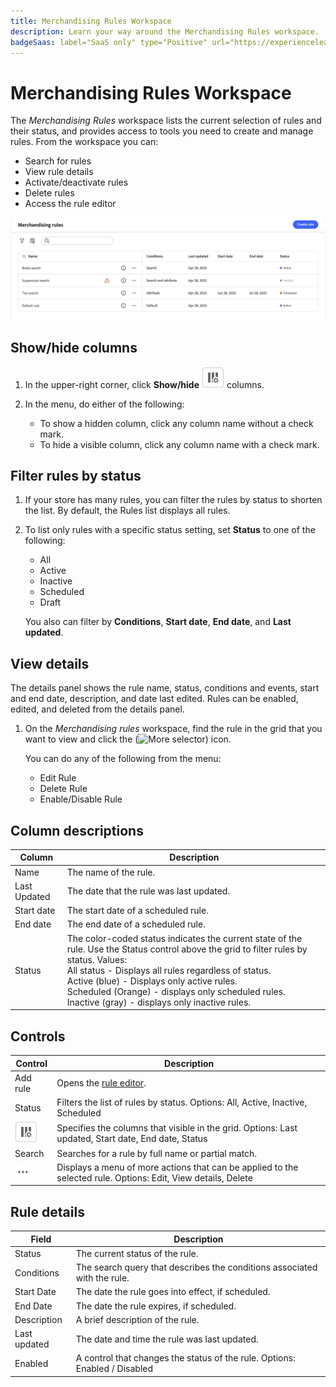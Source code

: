 ```yaml
---
title: Merchandising Rules Workspace
description: Learn your way around the Merchandising Rules workspace.
badgeSaas: label="SaaS only" type="Positive" url="https://experienceleague.adobe.com/en/docs/commerce/user-guides/product-solutions" tooltip="Applies to Adobe Commerce as a Cloud Service and Adobe Commerce Optimizer projects only (Adobe-managed SaaS infrastructure)."
---
```

# Merchandising Rules Workspace

The *Merchandising Rules* workspace lists the current selection of rules and their status, and provides access to tools you need to create and manage rules. From the workspace you can:

- Search for rules
- View rule details
- Activate/deactivate rules
- Delete rules
- Access the rule editor

![Merchandising Rules Workspace](../../assets/rules-workspace.png)

## Show/hide columns

1. In the upper-right corner, click **Show/hide** ![Column selector](../../assets/btn-show-hide-columns.png) columns.

1. In the menu, do either of the following:

   - To show a hidden column, click any column name without a check mark.
   - To hide a visible column, click any column name with a check mark.

## Filter rules by status

1. If your store has many rules, you can filter the rules by status to shorten the list. By default, the Rules list displays all rules.

1. To list only rules with a specific status setting, set **Status** to one of the following:

   - All
   - Active
   - Inactive
   - Scheduled
   - Draft

   You also can filter by **Conditions**, **Start date**, **End date**, and **Last updated**.

## View details

The details panel shows the rule name, status, conditions and events, start and end date, description, and date last edited. Rules can be enabled, edited, and deleted from the details panel.

1. On the *Merchandising rules* workspace, find the rule in the grid that you want to view and click the (![More selector](../assets/btn-more.png)) icon.

   You can do any of the following from the menu:

   - Edit Rule
   - Delete Rule
   - Enable/Disable Rule

## Column descriptions

| Column | Description |
|--- |--- |
| Name | The name of the rule. |
| Last Updated | The date that the rule was last updated. |
| Start date | The start date of a scheduled rule. |
| End date | The end date of a scheduled rule. |
| Status | The color-coded status indicates the current state of the rule. Use the Status control above the grid to filter rules by status. Values:<br />All status  - Displays all rules regardless of status.<br />Active (blue) - Displays only active rules.<br />Scheduled (Orange) - displays only scheduled rules.<br />Inactive (gray) - displays only inactive rules. |

## Controls

| Control | Description |
|--- |--- |
| Add rule | Opens the [rule editor](add.md). |
| Status | Filters the list of rules by status. Options: All, Active, Inactive, Scheduled |
| ![Column selector](../../assets/btn-show-hide-columns.png) | Specifies the columns that visible in the grid. Options: Last updated, Start date, End date, Status |
| Search | Searches for a rule by full name or partial match. |
| ![More selector](../../assets/btn-more.png) | Displays a menu of more actions that can be applied to the selected rule. Options: Edit, View details, Delete |

## Rule details

| Field | Description |
|--- |--- |
| Status | The current status of the rule. |
| Conditions | The search query that describes the conditions associated with the rule. |
| Start Date | The date the rule goes into effect, if scheduled. |
| End Date | The date the rule expires, if scheduled. |
| Description | A brief description of the rule. |
| Last updated | The date and time the rule was last updated. |
| Enabled | A control that changes the status of the rule. Options: Enabled / Disabled |
